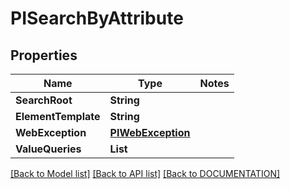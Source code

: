 # PISearchByAttribute

## Properties
Name | Type | Notes
------------ | ------------- | -------------
**SearchRoot** | **String**
**ElementTemplate** | **String**
**WebException** | **[**PIWebException**](../models/PIWebException.md)**
**ValueQueries** | **List<PIValueQuery>**

[[Back to Model list]](../../DOCUMENTATION.md#documentation-for-models) [[Back to API list]](../../DOCUMENTATION.md#documentation-for-api-endpoints) [[Back to DOCUMENTATION]](../../DOCUMENTATION.md)
